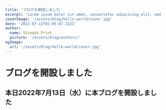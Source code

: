 ```yaml
---
title: 'ブログを開設しました'
excerpt: 'Lorem ipsum dolor sit amet, consectetur adipiscing elit, sed do eiusmod tempor incididunt ut labore et dolore magna aliqua. Praesent elementum facilisis leo vel fringilla est ullamcorper eget. At imperdiet dui accumsan sit amet nulla facilities morbi tempus.'
coverImage: '/assets/blog/hello-world/cover.jpg'
date: '2022-07-13T01:05:07.322Z'
author:
  name: Shimada Print
  picture: '/assets/blog/authors/'
ogImage:
  url: '/assets/blog/hello-world/cover.jpg'
---
```


# ブログを開設しました
## 本日2022年7月13日（水）に本ブログを開設しました
